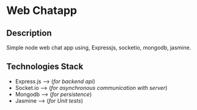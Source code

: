 # Web Chatapp

## Description
Simple node web chat app using, Expressjs, socketio, mongodb, jasmine.

## Technologies Stack
- Express.js --> (*for backend api*)
- Socket.io --> (*for asynchronous communication with server*)
- Mongodb --> (*for persistence*)
- Jasmine --> (*for Unit tests*)
